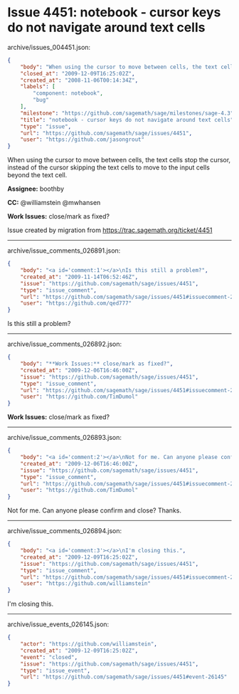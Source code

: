 # Issue 4451: notebook - cursor keys do not navigate around text cells

archive/issues_004451.json:
```json
{
    "body": "When using the cursor to move between cells, the text cells stop the cursor, instead of the cursor skipping the text cells to move to the input cells beyond the text cell.\n\n**Assignee:** boothby\n\n**CC:**  @williamstein @mwhansen\n\n**Work Issues:** close/mark as fixed?\n\nIssue created by migration from https://trac.sagemath.org/ticket/4451\n\n",
    "closed_at": "2009-12-09T16:25:02Z",
    "created_at": "2008-11-06T00:14:34Z",
    "labels": [
        "component: notebook",
        "bug"
    ],
    "milestone": "https://github.com/sagemath/sage/milestones/sage-4.3",
    "title": "notebook - cursor keys do not navigate around text cells",
    "type": "issue",
    "url": "https://github.com/sagemath/sage/issues/4451",
    "user": "https://github.com/jasongrout"
}
```
When using the cursor to move between cells, the text cells stop the cursor, instead of the cursor skipping the text cells to move to the input cells beyond the text cell.

**Assignee:** boothby

**CC:**  @williamstein @mwhansen

**Work Issues:** close/mark as fixed?

Issue created by migration from https://trac.sagemath.org/ticket/4451





---

archive/issue_comments_026891.json:
```json
{
    "body": "<a id='comment:1'></a>\nIs this still a problem?",
    "created_at": "2009-11-14T06:52:46Z",
    "issue": "https://github.com/sagemath/sage/issues/4451",
    "type": "issue_comment",
    "url": "https://github.com/sagemath/sage/issues/4451#issuecomment-26891",
    "user": "https://github.com/qed777"
}
```

<a id='comment:1'></a>
Is this still a problem?



---

archive/issue_comments_026892.json:
```json
{
    "body": "**Work Issues:** close/mark as fixed?",
    "created_at": "2009-12-06T16:46:00Z",
    "issue": "https://github.com/sagemath/sage/issues/4451",
    "type": "issue_comment",
    "url": "https://github.com/sagemath/sage/issues/4451#issuecomment-26892",
    "user": "https://github.com/TimDumol"
}
```

**Work Issues:** close/mark as fixed?



---

archive/issue_comments_026893.json:
```json
{
    "body": "<a id='comment:2'></a>\nNot for me. Can anyone please confirm and close? Thanks.",
    "created_at": "2009-12-06T16:46:00Z",
    "issue": "https://github.com/sagemath/sage/issues/4451",
    "type": "issue_comment",
    "url": "https://github.com/sagemath/sage/issues/4451#issuecomment-26893",
    "user": "https://github.com/TimDumol"
}
```

<a id='comment:2'></a>
Not for me. Can anyone please confirm and close? Thanks.



---

archive/issue_comments_026894.json:
```json
{
    "body": "<a id='comment:3'></a>\nI'm closing this.",
    "created_at": "2009-12-09T16:25:02Z",
    "issue": "https://github.com/sagemath/sage/issues/4451",
    "type": "issue_comment",
    "url": "https://github.com/sagemath/sage/issues/4451#issuecomment-26894",
    "user": "https://github.com/williamstein"
}
```

<a id='comment:3'></a>
I'm closing this.



---

archive/issue_events_026145.json:
```json
{
    "actor": "https://github.com/williamstein",
    "created_at": "2009-12-09T16:25:02Z",
    "event": "closed",
    "issue": "https://github.com/sagemath/sage/issues/4451",
    "type": "issue_event",
    "url": "https://github.com/sagemath/sage/issues/4451#event-26145"
}
```
